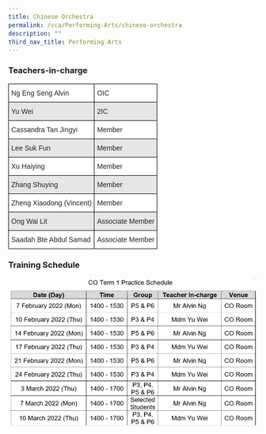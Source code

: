 ```yaml
---
title: Chinese Orchestra
permalink: /cca/Performing-Arts/chinese-orchestra
description: ""
third_nav_title: Performing Arts
---
```

### Teachers-in-charge

<style type="text/css">
.tg  {border-collapse:collapse;border-spacing:0;}
.tg td{border-color:black;border-style:solid;border-width:1px;font-family:Arial, sans-serif;font-size:14px;
  overflow:hidden;padding:10px 5px;word-break:normal;}
.tg th{border-color:black;border-style:solid;border-width:1px;font-family:Arial, sans-serif;font-size:14px;
  font-weight:normal;overflow:hidden;padding:10px 5px;word-break:normal;}
.tg .tg-h5mn{background-color:#E6E6E6;color:#222;text-align:left;vertical-align:middle}
.tg .tg-1ppo{background-color:#FFF;color:#222;text-align:left;vertical-align:middle}
</style>
<table class="tg">
<thead>
  <tr>
    <th class="tg-1ppo">Ng Eng Seng Alvin</th>
    <th class="tg-1ppo">OIC</th>
  </tr>
</thead>
<tbody>
  <tr>
    <td class="tg-h5mn">Yu Wei</td>
    <td class="tg-h5mn">2IC</td>
  </tr>
  <tr>
    <td class="tg-1ppo">Cassandra Tan Jingyi</td>
    <td class="tg-1ppo">Member</td>
  </tr>
  <tr>
    <td class="tg-h5mn">Lee Suk Fun</td>
    <td class="tg-h5mn">Member</td>
  </tr>
  <tr>
    <td class="tg-1ppo">Xu Haiying</td>
    <td class="tg-1ppo">Member</td>
  </tr>
  <tr>
    <td class="tg-h5mn">Zhang Shuying</td>
    <td class="tg-h5mn">Member</td>
  </tr>
  <tr>
    <td class="tg-1ppo">Zheng Xiaodong (Vincent)</td>
    <td class="tg-1ppo">Member</td>
  </tr>
  <tr>
    <td class="tg-h5mn">Ong Wai Lit</td>
    <td class="tg-h5mn">Associate Member</td>
  </tr>
  <tr>
    <td class="tg-1ppo">Saadah Bte Abdul Samad</td>
    <td class="tg-1ppo">Associate Member</td>
  </tr>
</tbody>
</table>

### Training Schedule

![](/images/CO.jpg)